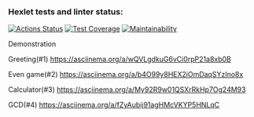 ### Hexlet tests and linter status:
[![Actions Status](https://github.com/toujoursMaxim/java-project-61/workflows/hexlet-check/badge.svg)](https://github.com/toujoursMaxim/java-project-61/actions)
[![Test Coverage](https://api.codeclimate.com/v1/badges/36c9cb475475669af905/test_coverage)](https://codeclimate.com/github/toujoursMaxim/java-project-61/test_coverage)
[![Maintainability](https://api.codeclimate.com/v1/badges/36c9cb475475669af905/maintainability)](https://codeclimate.com/github/toujoursMaxim/java-project-61/maintainability)

Demonstration

Greeting(#1)
https://asciinema.org/a/wQVLgdkuG6vCi0rpP21a8xb0B

Even game(#2)
https://asciinema.org/a/b4O99y8HEX2iOmDaqSYzIno8x

Calculator(#3)
https://asciinema.org/a/My92R9w01QSXrRkHp7Og24M93

GCD(#4)
https://asciinema.org/a/fZyAubij91agHMcVKYP5HNLqC
